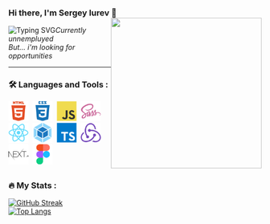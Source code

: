 

<p>
<h3>Hi there, I'm Sergey Iurev 👋
<img align='right'src="https://media3.giphy.com/media/USV0ym3bVWQJJmNu3N/giphy.gif?cid=ecf05e47i9ji339740ge0wdtkjpuccrl7n7wkvez63gp2bfj&rid=giphy.gif&ct=g" width="300" height="300"/>
</h3>
<img align='left' src="https://readme-typing-svg.demolab.com?font=Fira+Code&duration=6000&pause=1000&width=550&height=30&lines=Junior+Front-end+developer;Just+a+novice.+Still+got+a+lot+to+learn." alt="Typing SVG" />

</p>


_Currently unnempluyed_<br/>
_But... i'm looking for opportunities_



---

### :hammer_and_wrench: Languages and Tools :
<img src='https://github.com/devicons/devicon/blob/master/icons/html5/html5-plain-wordmark.svg' title='HTML' alt='HTML' width='40' height='40'/>&nbsp;
<img src='https://github.com/devicons/devicon/blob/master/icons/css3/css3-plain-wordmark.svg' title='CSS' alt='CSS' width='40' height='40'/>&nbsp;
<img src='https://github.com/devicons/devicon/blob/master/icons/javascript/javascript-original.svg' title='JavaScript' alt='JavaScript' width='40' height='40'/>&nbsp;
<img src='https://github.com/devicons/devicon/blob/master/icons/sass/sass-original.svg' title='SASS' alt='SASS' width='40' height='40'/>&nbsp;
<img src='https://github.com/devicons/devicon/blob/master/icons/react/react-original.svg' title='React' alt='React' width='40' height='40'/>&nbsp;
<img src='https://github.com/devicons/devicon/blob/master/icons/webpack/webpack-original.svg' title='Webpack' alt='Webpack' width='40' height='40'/>&nbsp;
<img src='https://github.com/devicons/devicon/blob/master/icons/typescript/typescript-original.svg' title='TypeScript' alt='TypeScript' width='40' height='40'/>&nbsp;
<img src='https://github.com/devicons/devicon/blob/master/icons/redux/redux-original.svg' title='Redux' alt='Redux' width='40' height='40'/>&nbsp;
<img src='https://github.com/devicons/devicon/blob/master/icons/nextjs/nextjs-original-wordmark.svg' title='NextJS' alt='NextJS' width='40' height='40'/>&nbsp;
<img src='https://github.com/devicons/devicon/blob/master/icons/figma/figma-original.svg' title='NextJS' alt='NextJS' width='40' height='40'/>&nbsp;



##

### :fire: My Stats :
[![GitHub Streak](https://github-readme-streak-stats.herokuapp.com/?user=rlynobody&theme=dark&background=000000)](https://git.io/streak-stats)     
[![Top Langs](https://github-readme-stats.vercel.app/api/top-langs/?username=rlynobody&layout=compact&theme=vision-friendly-dark)](https://github.com/anuraghazra/github-readme-stats)

    





<!--
**rlynobody/rlynobody** is a ✨ _special_ ✨ repository because its `README.md` (this file) appears on your GitHub profile.

Here are some ideas to get you started:

- 🔭 I’m currently working on ...
- 🌱 I’m currently learning ...
- 👯 I’m looking to collaborate on ...
- 🤔 I’m looking for help with ...
- 💬 Ask me about ...
- 📫 How to reach me: ...
- 😄 Pronouns: ...
- ⚡ Fun fact: ...
-->

